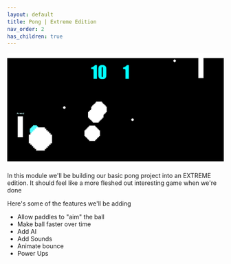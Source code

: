 ```yaml
---
layout: default
title: Pong | Extreme Edition
nav_order: 2
has_children: true
---
```


![](../../assets/images/extreme_pong.gif)

In this module we'll be building our basic pong project into an EXTREME edition. It should feel like a more fleshed out interesting game when we're done

Here's some of the features we'll be adding

 * Allow paddles to "aim" the ball
 * Make ball faster over time
 * Add AI
 * Add Sounds
 * Animate bounce
 * Power Ups
